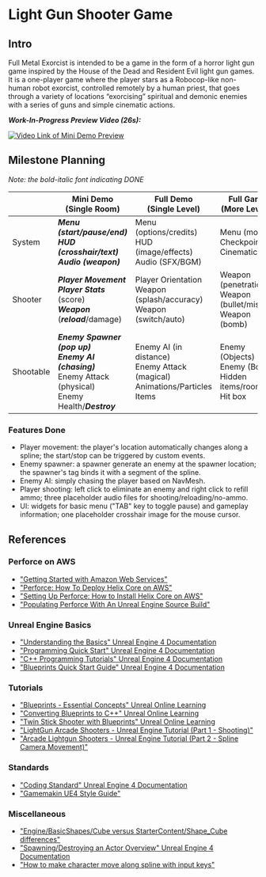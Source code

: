 # Light Gun Shooter Game

## Intro

Full Metal Exorcist is intended to be a game in the form of a horror light gun game inspired by the House of the Dead and Resident Evil light gun games. 
It is a one-player game where the player stars as a Robocop-like non-human robot exorcist, controlled remotely by a human priest, that goes through a variety of locations “exorcising” spiritual and demonic enemies with a series of guns and simple cinematic actions. 

***Work-In-Progress Preview Video (26s):***

[![Video Link of Mini Demo Preview](http://img.youtube.com/vi/abvJ19WL8cc/0.jpg)](http://www.youtube.com/watch?v=abvJ19WL8cc "Video Link of Mini Demo Preview")

## Milestone Planning

*Note: the bold-italic font indicating DONE*

|        | Mini Demo <br /> (Single Room) | Full Demo <br /> (Single Level) | Full Game <br /> (More Levels) |
| ------ | ----------------------- | ------------------------ | ----------------------- |
| System | ***Menu (start/pause/end)*** <br /> ***HUD (crosshair/text)*** <br /> ***Audio (weapon)*** | Menu (options/credits) <br /> HUD (image/effects) <br /> Audio (SFX/BGM) | Menu (modes) <br /> Checkpoints <br /> Cinematic |
| Shooter | ***Player Movement*** <br /> ***Player Stats*** (score) <br /> ***Weapon*** (***reload***/damage) | Player Orientation <br /> Weapon (splash/accuracy) <br /> Weapon (switch/auto) | Weapon (penetration) <br /> Weapon (bullet/missile) <br /> Weapon (bomb) |
| Shootable | ***Enemy Spawner (pop up)*** <br /> ***Enemy AI (chasing)*** <br /> Enemy Attack (physical) <br /> Enemy Health/***Destroy***  | Enemy AI (in distance) <br /> Enemy Attack (magical) <br /> Animations/Particles <br /> Items | Enemy (Objects) <br /> Enemy (Boss) <br /> Hidden items/rooms  <br /> Hit box|

### Features Done
* Player movement: the player's location automatically changes along a spline; the start/stop can be triggered by custom events. 
* Enemy spawner: a spawner generate an enemy at the spawner location; the spawner's tag binds it with a segment of the spline.
* Enemy AI: simply chasing the player based on NavMesh. 
* Player shooting: left click to eliminate an enemy and right click to refill ammo; three placeholder audio files for shooting/reloading/no-ammo. 
* UI: widgets for basic menu ("TAB" key to toggle pause) and gameplay information; one placeholder crosshair image for the mouse cursor.


## References

### Perforce on AWS
* ["Getting Started with Amazon Web Services"](https://aws.amazon.com/getting-started/)
* ["Perforce: How To Deploy Helix Core on AWS"](https://www.perforce.com/webinars/vcs/how-deploy-helix-core-aws)
* ["Setting Up Perforce: How to Install Helix Core on AWS"](https://www.perforce.com/products/helix-core/install-helix-core-on-aws#tab-panel-43116)
* ["Populating Perforce With An Unreal Engine Source Build"](https://allarsblog.com/2017/04/05/populating-perforce-with-an-unreal-engine-source-build/)

### Unreal Engine Basics
* ["Understanding the Basics" Unreal Engine 4 Documentation](https://docs.unrealengine.com/en-US/Basics/index.html)
* ["Programming Quick Start" Unreal Engine 4 Documentation](https://docs.unrealengine.com/en-US/ProgrammingAndScripting/ProgrammingWithCPP/CPPProgrammingQuickStart/index.html)
* ["C++ Programming Tutorials" Unreal Engine 4 Documentation](https://docs.unrealengine.com/en-US/ProgrammingAndScripting/ProgrammingWithCPP/CPPTutorials/index.html)
* ["Blueprints Quick Start Guide" Unreal Engine 4 Documentation](https://docs.unrealengine.com/en-US/ProgrammingAndScripting/Blueprints/QuickStart/index.html)

### Tutorials
* ["Blueprints - Essential Concepts" Unreal Online Learning](https://www.unrealengine.com/en-US/onlinelearning-courses/blueprints---essential-concepts)
* ["Converting Blueprints to C++" Unreal Online Learning](https://www.unrealengine.com/en-US/onlinelearning-courses/converting-blueprints-to-c)
* ["Twin Stick Shooter with Blueprints" Unreal Online Learning](https://www.unrealengine.com/en-US/onlinelearning-courses/twin-stick-shooter-with-blueprints)
* ["LightGun Arcade Shooters - Unreal Engine Tutorial (Part 1 - Shooting)"](https://www.youtube.com/watch?v=ydrl5WNvlW8)
* ["Arcade Lightgun Shooters - Unreal Engine Tutorial (Part 2 - Spline Camera Movement)"](https://www.youtube.com/watch?v=HzDbcM22mig)

### Standards
* ["Coding Standard" Unreal Engine 4 Documentation](https://docs.unrealengine.com/en-US/ProductionPipelines/DevelopmentSetup/CodingStandard/index.html)
* ["Gamemakin UE4 Style Guide"](https://github.com/Allar/ue4-style-guide) 

### Miscellaneous
* ["Engine/BasicShapes/Cube versus StarterContent/Shape_Cube differences"](https://forums.unrealengine.com/development-discussion/content-creation/1816442-engine-basicshapes-cube-versus-startercontent-shape_cube-differences)
* ["Spawning/Destroying an Actor Overview" Unreal Engine 4 Documentation](https://docs.unrealengine.com/en-US/Gameplay/HowTo/SpawnAndDestroyActors/Blueprints/index.html)
* ["How to make character move along spline with input keys"](https://answers.unrealengine.com/questions/900011/how-to-make-character-move-along-spline-with-input.html)

